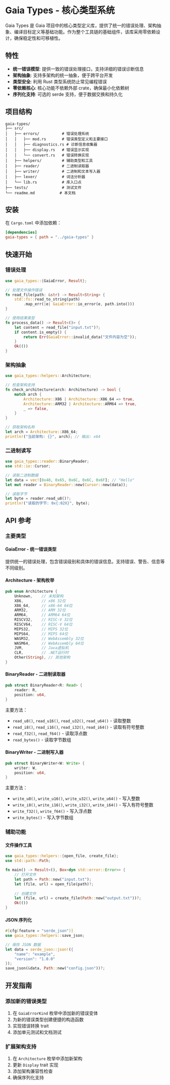 # Gaia Types - 核心类型系统

Gaia Types 是 Gaia 项目中的核心类型定义库，提供了统一的错误处理、架构抽象、编译目标定义等基础功能。作为整个工具链的基础组件，该库采用零依赖设计，确保稳定性和可移植性。

## 特性

- **统一错误模型**: 提供一致的错误处理接口，支持详细的错误诊断信息
- **架构抽象**: 支持多架构的统一抽象，便于跨平台开发
- **类型安全**: 利用 Rust 类型系统防止常见编程错误
- **零依赖核心**: 核心功能不依赖外部 crate，确保最小化依赖树
- **序列化支持**: 可选的 serde 支持，便于数据交换和持久化

## 项目结构

```ignore
gaia-types/
├── src/
│   ├── errors/          # 错误处理系统
│   │   ├── mod.rs       # 错误类型定义和主要接口
│   │   ├── diagnostics.rs # 诊断信息收集器
│   │   ├── display.rs   # 错误显示实现
│   │   └── convert.rs   # 错误转换实现
│   ├── helpers/         # 辅助类型和工具
│   ├── reader/          # 二进制读取器
│   ├── writer/          # 二进制和文本写入器
│   ├── lexer/           # 词法分析器
│   └── lib.rs           # 库入口点
├── tests/               # 测试文件
└── readme.md           # 本文档
```

## 安装

在 `Cargo.toml` 中添加依赖：

```toml
[dependencies]
gaia-types = { path = "../gaia-types" }
```

## 快速开始

### 错误处理

```rust
use gaia_types::{GaiaError, Result};

// 处理文件操作错误
fn read_file(path: &str) -> Result<String> {
    std::fs::read_to_string(path)
        .map_err(|e| GaiaError::io_error(e, path.into()))
}

// 使用结果类型
fn process_data() -> Result<()> {
    let content = read_file("input.txt")?;
    if content.is_empty() {
        return Err(GaiaError::invalid_data("文件内容为空"));
    }
    Ok(())
}
```

### 架构抽象

```rust
use gaia_types::helpers::Architecture;

// 检查架构支持
fn check_architecture(arch: Architecture) -> bool {
    match arch {
        Architecture::X86 | Architecture::X86_64 => true,
        Architecture::ARM32 | Architecture::ARM64 => true,
        _ => false,
    }
}

// 获取架构名称
let arch = Architecture::X86_64;
println!("当前架构: {}", arch); // 输出: x64
```

### 二进制读写

```rust
use gaia_types::reader::BinaryReader;
use std::io::Cursor;

// 读取二进制数据
let data = vec![0x48, 0x65, 0x6C, 0x6C, 0x6F]; // "Hello"
let mut reader = BinaryReader::new(Cursor::new(data));

// 读取字节
let byte = reader.read_u8()?;
println!("读取的字节: 0x{:02X}", byte);
```

## API 参考

### 主要类型

#### GaiaError - 统一错误类型

提供统一的错误处理，包含错误级别和具体的错误信息。支持错误、警告、信息等不同级别。

#### Architecture - 架构枚举

```rust
pub enum Architecture {
    Unknown,    // 未知架构
    X86,        // x86 32位
    X86_64,     // x86-64 64位
    ARM32,      // ARM 32位
    ARM64,      // ARM64 64位
    RISCV32,    // RISC-V 32位
    RISCV64,    // RISC-V 64位
    MIPS32,     // MIPS 32位
    MIPS64,     // MIPS 64位
    WASM32,     // WebAssembly 32位
    WASM64,     // WebAssembly 64位
    JVM,        // Java虚拟机
    CLR,        // .NET运行时
    Other(String), // 其他架构
}
```

#### BinaryReader - 二进制读取器

```rust
pub struct BinaryReader<R: Read> {
    reader: R,
    position: u64,
}
```

主要方法：
- `read_u8()`, `read_u16()`, `read_u32()`, `read_u64()` - 读取整数
- `read_i8()`, `read_i16()`, `read_i32()`, `read_i64()` - 读取有符号整数
- `read_f32()`, `read_f64()` - 读取浮点数
- `read_bytes()` - 读取字节数组

#### BinaryWriter - 二进制写入器

```rust
pub struct BinaryWriter<W: Write> {
    writer: W,
    position: u64,
}
```

主要方法：
- `write_u8()`, `write_u16()`, `write_u32()`, `write_u64()` - 写入整数
- `write_i8()`, `write_i16()`, `write_i32()`, `write_i64()` - 写入有符号整数
- `write_f32()`, `write_f64()` - 写入浮点数
- `write_bytes()` - 写入字节数组

### 辅助功能

#### 文件操作工具

```rust
use gaia_types::helpers::{open_file, create_file};
use std::path::Path;

fn main() -> Result<(), Box<dyn std::error::Error>> {
    // 打开文件
    let path = Path::new("input.txt");
    let (file, url) = open_file(path)?;
    
    // 创建文件
    let (file, url) = create_file(Path::new("output.txt"))?;
    Ok(())
}
```

#### JSON 序列化

```rust
#[cfg(feature = "serde_json")]
use gaia_types::helpers::save_json;

// 保存 JSON 数据
let data = serde_json::json!({
    "name": "example",
    "version": "1.0.0"
});
save_json(&data, Path::new("config.json"))?;
```

## 开发指南

### 添加新的错误类型

1. 在 `GaiaErrorKind` 枚举中添加新的错误变体
2. 为新的错误类型创建便捷的构造函数
3. 实现错误转换 trait
4. 添加单元测试和文档测试

### 扩展架构支持

1. 在 `Architecture` 枚举中添加新架构
2. 更新 `Display` trait 实现
3. 添加架构兼容性检查
4. 确保序列化支持
